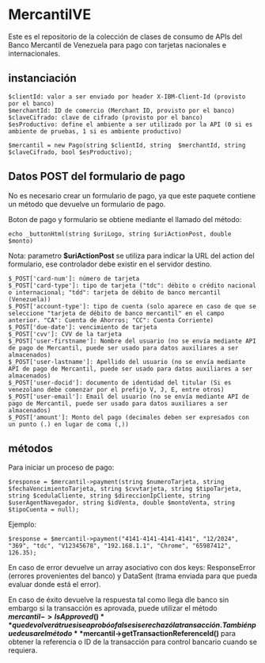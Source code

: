 # MercantilVE
Este es el repositorio de la colección de clases de consumo de APIs del Banco Mercantil de Venezuela para pago con tarjetas nacionales e internacionales.
## instanciación
```
$clientId: valor a ser enviado por header X-IBM-Client-Id (provisto por el banco)
$merchantId: ID de comercio (Merchant ID, provisto por el banco)
$claveCifrado: clave de cifrado (provisto por el banco)
$esProductivo: define el ambiente a ser utilizado por la API (0 si es ambiente de pruebas, 1 si es ambiente productivo)
```
```
$mercantil = new Pago(string $clientId, string  $merchantId, string $claveCifrado, bool $esProductivo);
```
## Datos POST del formulario de pago
No es necesario crear un formulario de pago, ya que este paquete contiene un método que devuelve un formulario de pago.

Boton de pago y formulario se obtiene mediante el llamado del método:
```
echo _buttonHtml(string $uriLogo, string $uriActionPost, double $monto)
```
Nota: parametro **$uriActionPost** se utiliza para indicar la URL del action del formulario, ese controlador debe existir en el servidor destino.
```
$_POST['card-num']: número de tarjeta
$_POST['card-type']: tipo de tarjeta ("tdc": débito o crédito nacional o internacional; "tdd": tarjeta de débito de banco mercantil (Venezuela))
$_POST['account-type']: tipo de cuenta (solo aparece en caso de que se seleccione "tarjeta de débito de banco mercantil" en el campo anterior. "CA": Cuenta de Ahorros; "CC": Cuenta Corriente)
$_POST['due-date']: vencimiento de tarjeta
$_POST['cvv']: CVV de la tarjeta
$_POST['user-firstname']: Nombre del usuario (no se envía mediante API de pago de Mercantil, puede ser usado para datos auxiliares a ser almacenados)
$_POST['user-lastname']: Apellido del usuario (no se envía mediante API de pago de Mercantil, puede ser usado para datos auxiliares a ser almacenados)
$_POST['user-docid']: documento de identidad del titular (Si es venezolano debe comenzar por el prefijo V, J, E, entre otros)
$_POST['user-email']: Email del usuario (no se envía mediante API de pago de Mercantil, puede ser usado para datos auxiliares a ser almacenados)
$_POST['amount']: Monto del pago (decimales deben ser expresados con un punto (.) en lugar de coma (,))
```
## métodos
Para iniciar un proceso de pago:
```
$response = $mercantil->payment(string $numeroTarjeta, string $fechaVencimientoTarjeta, string $cvvtarjeta, string $tipoTarjeta, string $cedulaCliente, string $direccionIpCliente, string $userAgentNavegador, string $idVenta, double $montoVenta, string $tipoCuenta = null);
```
Ejemplo:
```
$response = $mercantil->payment("4141-4141-4141-4141", "12/2024", "369", "tdc", "V12345678", "192.168.1.1", "Chrome", "65987412", 126.35);
```
En caso de error devuelve un array asociativo con dos keys: ResponseError (errores provenientes del banco) y DataSent (trama enviada para que pueda evaluar donde está el error).

En caso de éxito devuelve la respuesta tal como llega dle banco sin embargo si la transacción es aprovada, puede utilizar el método **$mercantil->IsApproved()** que devolverá true si se aprobó o false si se rechazó la transacción. También puede usar el método **$mercantil->getTransactionReferenceId()** para obtener la referencia o ID de la transacción para control bancario cuando se requiera.